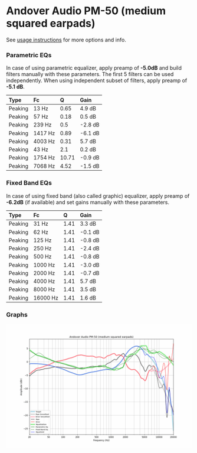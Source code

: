 # Andover Audio PM-50 (medium squared earpads)
See [usage instructions](https://github.com/jaakkopasanen/AutoEq#usage) for more options and info.

### Parametric EQs
In case of using parametric equalizer, apply preamp of **-5.0dB** and build filters manually
with these parameters. The first 5 filters can be used independently.
When using independent subset of filters, apply preamp of **-5.1 dB**.

| Type    | Fc      |     Q | Gain    |
|:--------|:--------|:------|:--------|
| Peaking | 13 Hz   |  0.65 | 4.9 dB  |
| Peaking | 57 Hz   |  0.18 | 0.5 dB  |
| Peaking | 239 Hz  |  0.5  | -2.8 dB |
| Peaking | 1417 Hz |  0.89 | -6.1 dB |
| Peaking | 4003 Hz |  0.31 | 5.7 dB  |
| Peaking | 43 Hz   |  2.1  | 0.2 dB  |
| Peaking | 1754 Hz | 10.71 | -0.9 dB |
| Peaking | 7068 Hz |  4.52 | -1.5 dB |

### Fixed Band EQs
In case of using fixed band (also called graphic) equalizer, apply preamp of **-6.2dB**
(if available) and set gains manually with these parameters.

| Type    | Fc       |    Q | Gain    |
|:--------|:---------|:-----|:--------|
| Peaking | 31 Hz    | 1.41 | 3.3 dB  |
| Peaking | 62 Hz    | 1.41 | -0.1 dB |
| Peaking | 125 Hz   | 1.41 | -0.8 dB |
| Peaking | 250 Hz   | 1.41 | -2.4 dB |
| Peaking | 500 Hz   | 1.41 | -0.8 dB |
| Peaking | 1000 Hz  | 1.41 | -3.0 dB |
| Peaking | 2000 Hz  | 1.41 | -0.7 dB |
| Peaking | 4000 Hz  | 1.41 | 5.7 dB  |
| Peaking | 8000 Hz  | 1.41 | 3.5 dB  |
| Peaking | 16000 Hz | 1.41 | 1.6 dB  |

### Graphs
![](./Andover%20Audio%20PM-50%20(medium%20squared%20earpads).png)